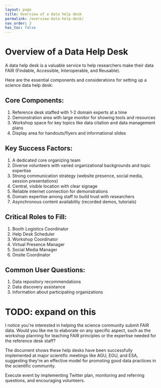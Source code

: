 ```yaml
---
layout: page
title: Overview of a data help desk
permalink: /overview-data-help-desk/
nav_order: 3
has_toc: false
---
```


# Overview of a Data Help Desk

A data help desk is a valuable service to help researchers make their data FAIR
(Findable, Accessible, Interoperable, and Reusable).

Here are the essential components and considerations for setting up a science
data help desk:

## Core Components:

1. Reference desk staffed with 1-2 domain experts at a time
2. Demonstration area with large monitor for showing tools and resources
3. Workshop space for key topics like data citation and data management plans
4. Display area for handouts/flyers and informational slides

## Key Success Factors:

1. A dedicated core organizing team
2. Diverse volunteers with varied organizational backgrounds and topic expertise
3. Strong communication strategy (website presence, social media, session
   presentations)
4. Central, visible location with clear signage
5. Reliable internet connection for demonstrations
6. Domain expertise among staff to build trust with researchers
7. Asynchronous content availability (recorded demos, tutorials)

## Critical Roles to Fill:

1. Booth Logistics Coordinator
2. Help Desk Scheduler
3. Workshop Coordinator
4. Virtual Presence Manager
5. Social Media Manager
6. Onsite Coordinator

## Common User Questions:

1. Data repository recommendations
2. Data discovery assistance
3. Information about participating organizations

# TODO: expand on this

I notice you're interested in helping the science community submit FAIR data.
Would you like me to elaborate on any specific aspect, such as the workshop
planning for teaching FAIR principles or the expertise needed for the reference
desk staff?

The document shows these help desks have been successfully implemented at major
scientific meetings like AGU, EGU, and ESA, suggesting they're an effective
model for promoting good data practices in the scientific community.

Execute event by implementing Twitter plan, monitoring and referring questions,
and encouraging volunteers.
